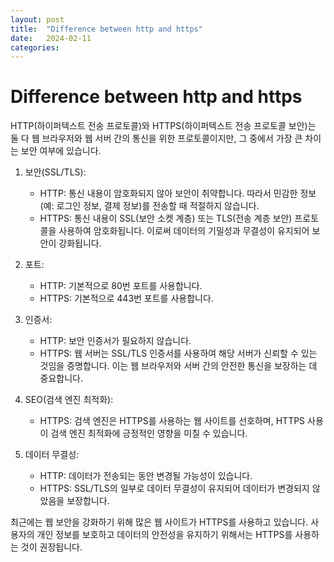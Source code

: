 ```yaml
---
layout: post
title:  "Difference between http and https"
date:   2024-02-11
categories:
---
```


# Difference between http and https

HTTP(하이퍼텍스트 전송 프로토콜)와 HTTPS(하이퍼텍스트 전송 프로토콜 보안)는 둘 다 웹 브라우저와 웹 서버 간의 통신을 위한 프로토콜이지만, 그 중에서 가장 큰 차이는 보안 여부에 있습니다.

1. 보안(SSL/TLS):
   - HTTP: 통신 내용이 암호화되지 않아 보안이 취약합니다. 따라서 민감한 정보(예: 로그인 정보, 결제 정보)를 전송할 때 적절하지 않습니다.
   - HTTPS: 통신 내용이 SSL(보안 소켓 계층) 또는 TLS(전송 계층 보안) 프로토콜을 사용하여 암호화됩니다. 이로써 데이터의 기밀성과 무결성이 유지되어 보안이 강화됩니다.

2. 포트:
   - HTTP: 기본적으로 80번 포트를 사용합니다.
   - HTTPS: 기본적으로 443번 포트를 사용합니다.

3. 인증서:
   - HTTP: 보안 인증서가 필요하지 않습니다.
   - HTTPS: 웹 서버는 SSL/TLS 인증서를 사용하여 해당 서버가 신뢰할 수 있는 것임을 증명합니다. 이는 웹 브라우저와 서버 간의 안전한 통신을 보장하는 데 중요합니다.

4. SEO(검색 엔진 최적화):
   - HTTPS: 검색 엔진은 HTTPS를 사용하는 웹 사이트를 선호하며, HTTPS 사용이 검색 엔진 최적화에 긍정적인 영향을 미칠 수 있습니다.

5. 데이터 무결성:
   - HTTP: 데이터가 전송되는 동안 변경될 가능성이 있습니다.
   - HTTPS: SSL/TLS의 일부로 데이터 무결성이 유지되어 데이터가 변경되지 않았음을 보장합니다.

최근에는 웹 보안을 강화하기 위해 많은 웹 사이트가 HTTPS를 사용하고 있습니다. 사용자의 개인 정보를 보호하고 데이터의 안전성을 유지하기 위해서는 HTTPS를 사용하는 것이 권장됩니다.
